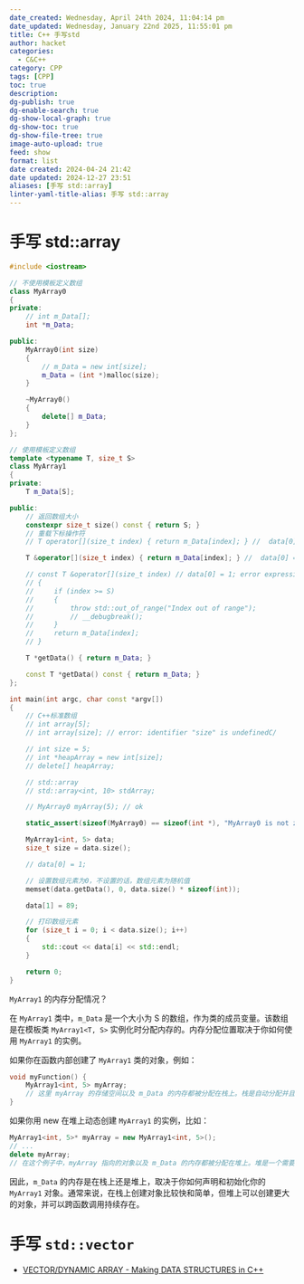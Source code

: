 ```yaml
---
date_created: Wednesday, April 24th 2024, 11:04:14 pm
date_updated: Wednesday, January 22nd 2025, 11:55:01 pm
title: C++ 手写std
author: hacket
categories:
  - C&C++
category: CPP
tags: [CPP]
toc: true
description: 
dg-publish: true
dg-enable-search: true
dg-show-local-graph: true
dg-show-toc: true
dg-show-file-tree: true
image-auto-upload: true
feed: show
format: list
date created: 2024-04-24 21:42
date updated: 2024-12-27 23:51
aliases: [手写 std::array]
linter-yaml-title-alias: 手写 std::array
---
```


# 手写 std::array

```cpp
#include <iostream>

// 不使用模板定义数组
class MyArray0
{
private:
    // int m_Data[];
    int *m_Data;

public:
    MyArray0(int size)
    {
        // m_Data = new int[size];
        m_Data = (int *)malloc(size);
    }

    ~MyArray0()
    {
        delete[] m_Data;
    }
};

// 使用模板定义数组
template <typename T, size_t S>
class MyArray1
{
private:
    T m_Data[S];

public:
    // 返回数组大小
    constexpr size_t size() const { return S; }
    // 重载下标操作符
    // T operator[](size_t index) { return m_Data[index]; } //  data[0] = 1; error expression must be a modifiable lvalue

    T &operator[](size_t index) { return m_Data[index]; } //  data[0] = 1; ok

    // const T &operator[](size_t index) // data[0] = 1; error expression must be a modifiable lvalueC
    // {
    //     if (index >= S)
    //     {
    //         throw std::out_of_range("Index out of range");
    //         // __debugbreak();
    //     }
    //     return m_Data[index];
    // }

    T *getData() { return m_Data; }

    const T *getData() const { return m_Data; }
};

int main(int argc, char const *argv[])
{
    // C++标准数组
    // int array[5];
    // int array[size]; // error: identifier "size" is undefinedC/

    // int size = 5;
    // int *heapArray = new int[size];
    // delete[] heapArray;

    // std::array
    // std::array<int, 10> stdArray;

    // MyArray0 myArray(5); // ok

    static_assert(sizeof(MyArray0) == sizeof(int *), "MyArray0 is not zero size!");

    MyArray1<int, 5> data;
    size_t size = data.size();

    // data[0] = 1;

    // 设置数组元素为0，不设置的话，数组元素为随机值
    memset(data.getData(), 0, data.size() * sizeof(int));

    data[1] = 89;

    // 打印数组元素
    for (size_t i = 0; i < data.size(); i++)
    {
        std::cout << data[i] << std::endl;
    }

    return 0;
}
```

`MyArray1` 的内存分配情况？

在 `MyArray1` 类中，`m_Data` 是一个大小为 S 的数组，作为类的成员变量。该数组是在模板类 `MyArray1<T, S>` 实例化时分配内存的。内存分配位置取决于你如何使用 `MyArray1` 的实例。

如果你在函数内部创建了 `MyArray1` 类的对象，例如：

```cpp
void myFunction() {
    MyArray1<int, 5> myArray;
    // 这里 myArray 的存储空间以及 m_Data 的内存都被分配在栈上。栈是自动分配并且在函数调用结束后自动释放的内存区域。
}
```

如果你用 new 在堆上动态创建 `MyArray1` 的实例，比如：

```cpp
MyArray1<int, 5>* myArray = new MyArray1<int, 5>();
// ...
delete myArray;
// 在这个例子中，myArray 指向的对象以及 m_Data 的内存都被分配在堆上。堆是一个需要程序员手动管理内存的区域，意味着你需要显式地创建和删除对象。
```

因此，`m_Data` 的内存是在栈上还是堆上，取决于你如何声明和初始化你的 `MyArray1` 对象。通常来说，在栈上创建对象比较快和简单，但堆上可以创建更大的对象，并可以跨函数调用持续存在。

# 手写 `std::vector`

- [VECTOR/DYNAMIC ARRAY - Making DATA STRUCTURES in C++](https://www.youtube.com/watch?v=ryRf4Jh_YC0&list=PLlrATfBNZ98dudnM48yfGUldqGD0S4FFb&index=92&ab_channel=TheCherno)
